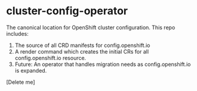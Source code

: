 # cluster-config-operator
The canonical location for OpenShift cluster configuration. This repo includes:
 1. The source of all CRD manifests for config.openshift.io
 2. A render command which creates the initial CRs for all config.openshift.io resource.
 3. Future: An operator that handles migration needs as config.openshift.io is expanded.

[Delete me]